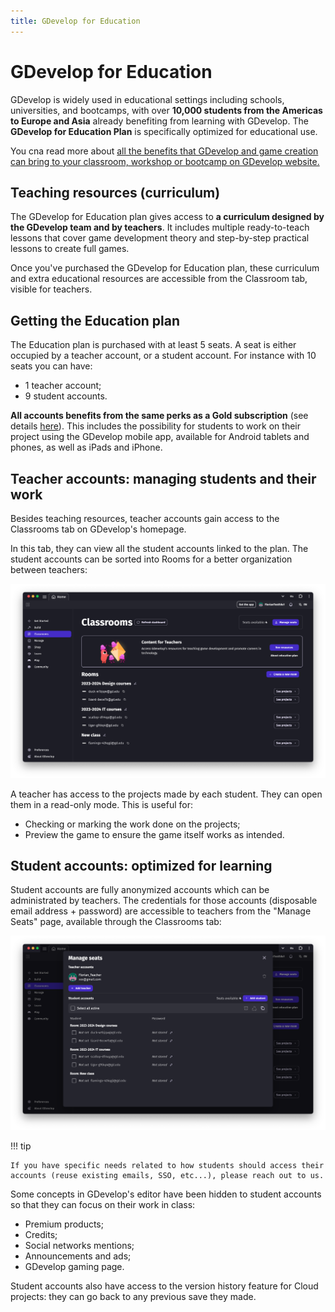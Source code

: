 ```yaml
---
title: GDevelop for Education
---
```


# GDevelop for Education

GDevelop is widely used in educational settings including schools, universities, and bootcamps, with over **10,000 students from the Americas to Europe and Asia** already benefiting from learning with GDevelop. The **GDevelop for Education Plan** is specifically optimized for educational use.

You cna read more about [all the benefits that GDevelop and game creation can bring to your classroom, workshop or bootcamp on GDevelop website.](https://gdevelop.io/education)

## Teaching resources (curriculum)

The GDevelop for Education plan gives access to **a curriculum designed by the GDevelop team and by teachers**. It includes multiple ready-to-teach lessons that cover game development theory and step-by-step practical lessons to create full games.

Once you've purchased the GDevelop for Education plan, these curriculum and extra educational resources are accessible from the Classroom tab, visible for teachers.

## Getting the Education plan

The Education plan is purchased with at least 5 seats. A seat is either occupied by a teacher account, or a student account.
For instance with 10 seats you can have:

- 1 teacher account;
- 9 student accounts.

**All accounts benefits from the same perks as a Gold subscription** (see details [here](https://gdevelop.io/pricing)). This includes the possibility for students to work on their project using the GDevelop mobile app, available for Android tablets and phones, as well as iPads and iPhone.

## Teacher accounts: managing students and their work

Besides teaching resources, teacher accounts gain access to the Classrooms tab on GDevelop's homepage.

In this tab, they can view all the student accounts linked to the plan. The student accounts can be sorted into Rooms for a better organization between teachers:

![The Classroom Tab to handle students](./classroom-tab.png)

A teacher has access to the projects made by each student. They can open them in a read-only mode. This is useful for:

- Checking or marking the work done on the projects;
- Preview the game to ensure the game itself works as intended.

## Student accounts: optimized for learning

Student accounts are fully anonymized accounts which can be administrated by teachers. The credentials for those accounts (disposable email address + password) are accessible to teachers from the "Manage Seats" page, available through the Classrooms tab:

![The "Manage Seats" page for education](./manage-edu-seats.png)

!!! tip

    If you have specific needs related to how students should access their accounts (reuse existing emails, SSO, etc...), please reach out to us.

Some concepts in GDevelop's editor have been hidden to student accounts so that they can focus on their work in class:

- Premium products;
- Credits;
- Social networks mentions;
- Announcements and ads;
- GDevelop gaming page.

Student accounts also have access to the version history feature for Cloud projects: they can go back to any previous save they made.
